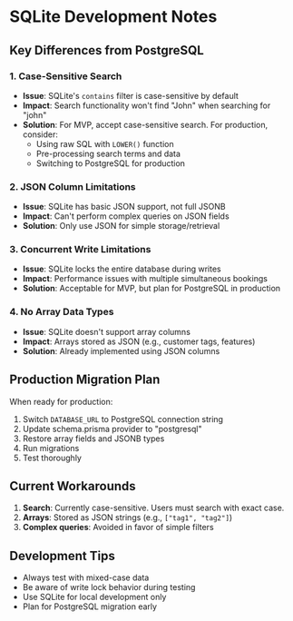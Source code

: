 # SQLite Development Notes

## Key Differences from PostgreSQL

### 1. Case-Sensitive Search
- **Issue**: SQLite's `contains` filter is case-sensitive by default
- **Impact**: Search functionality won't find "John" when searching for "john"
- **Solution**: For MVP, accept case-sensitive search. For production, consider:
  - Using raw SQL with `LOWER()` function
  - Pre-processing search terms and data
  - Switching to PostgreSQL for production

### 2. JSON Column Limitations
- **Issue**: SQLite has basic JSON support, not full JSONB
- **Impact**: Can't perform complex queries on JSON fields
- **Solution**: Only use JSON for simple storage/retrieval

### 3. Concurrent Write Limitations
- **Issue**: SQLite locks the entire database during writes
- **Impact**: Performance issues with multiple simultaneous bookings
- **Solution**: Acceptable for MVP, but plan for PostgreSQL in production

### 4. No Array Data Types
- **Issue**: SQLite doesn't support array columns
- **Impact**: Arrays stored as JSON (e.g., customer tags, features)
- **Solution**: Already implemented using JSON columns

## Production Migration Plan

When ready for production:
1. Switch `DATABASE_URL` to PostgreSQL connection string
2. Update schema.prisma provider to "postgresql"
3. Restore array fields and JSONB types
4. Run migrations
5. Test thoroughly

## Current Workarounds

1. **Search**: Currently case-sensitive. Users must search with exact case.
2. **Arrays**: Stored as JSON strings (e.g., `["tag1", "tag2"]`)
3. **Complex queries**: Avoided in favor of simple filters

## Development Tips

- Always test with mixed-case data
- Be aware of write lock behavior during testing
- Use SQLite for local development only
- Plan for PostgreSQL migration early